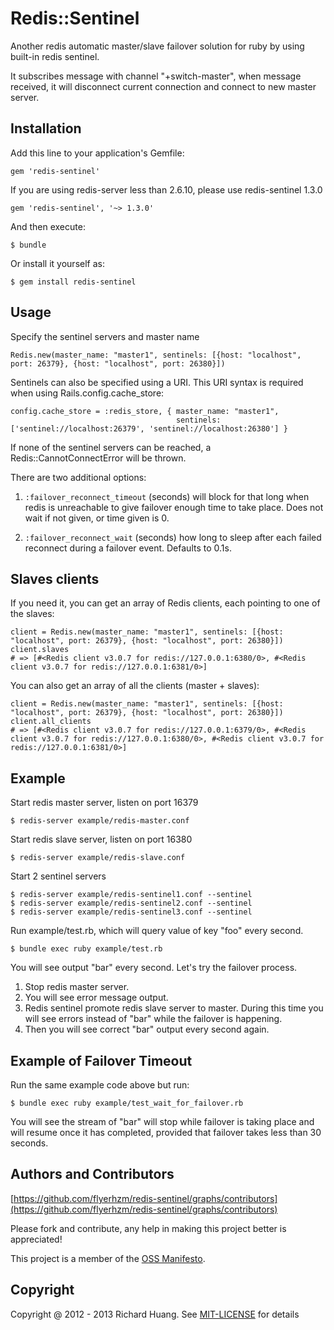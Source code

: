 # Redis::Sentinel

Another redis automatic master/slave failover solution for ruby by
using built-in redis sentinel.

It subscribes message with channel "+switch-master", when message
received, it will disconnect current connection and connect to new
master server.

## Installation

Add this line to your application's Gemfile:

    gem 'redis-sentinel'

If you are using redis-server less than 2.6.10, please use
redis-sentinel 1.3.0

    gem 'redis-sentinel', '~> 1.3.0'

And then execute:

    $ bundle

Or install it yourself as:

    $ gem install redis-sentinel

## Usage

Specify the sentinel servers and master name

    Redis.new(master_name: "master1", sentinels: [{host: "localhost", port: 26379}, {host: "localhost", port: 26380}])

Sentinels can also be specified using a URI. This URI syntax is required when using Rails.config.cache_store:

    config.cache_store = :redis_store, { master_name: "master1",
                                         sentinels: ['sentinel://localhost:26379', 'sentinel://localhost:26380'] }

If none of the sentinel servers can be reached, a Redis::CannotConnectError will be thrown.

There are two additional options:

1. `:failover_reconnect_timeout` (seconds) will block for that long when
   redis is unreachable to give failover enough time to take place. Does
   not wait if not given, or time given is 0.

2. `:failover_reconnect_wait` (seconds) how long to sleep after each
   failed reconnect during a failover event. Defaults to 0.1s.

## Slaves clients

If you need it, you can get an array of Redis clients, each pointing to one of the slaves:

    client = Redis.new(master_name: "master1", sentinels: [{host: "localhost", port: 26379}, {host: "localhost", port: 26380}])
    client.slaves
    # => [#<Redis client v3.0.7 for redis://127.0.0.1:6380/0>, #<Redis client v3.0.7 for redis://127.0.0.1:6381/0>]

You can also get an array of all the clients (master + slaves):

    client = Redis.new(master_name: "master1", sentinels: [{host: "localhost", port: 26379}, {host: "localhost", port: 26380}])
    client.all_clients
    # => [#<Redis client v3.0.7 for redis://127.0.0.1:6379/0>, #<Redis client v3.0.7 for redis://127.0.0.1:6380/0>, #<Redis client v3.0.7 for redis://127.0.0.1:6381/0>]

## Example

Start redis master server, listen on port 16379

```
$ redis-server example/redis-master.conf
```

Start redis slave server, listen on  port 16380

```
$ redis-server example/redis-slave.conf
```

Start 2 sentinel servers

```
$ redis-server example/redis-sentinel1.conf --sentinel
$ redis-server example/redis-sentinel2.conf --sentinel
$ redis-server example/redis-sentinel3.conf --sentinel
```

Run example/test.rb, which will query value of key "foo" every second.

```
$ bundle exec ruby example/test.rb
```

You will see output "bar" every second. Let's try the failover process.

1. Stop redis master server.
2. You will see error message output.
3. Redis sentinel promote redis slave server to master. During this time
   you will see errors instead of "bar" while the failover is happening.
4. Then you will see correct "bar" output every second again.

## Example of Failover Timeout
Run the same example code above but run:

```
$ bundle exec ruby example/test_wait_for_failover.rb
```

You will see the stream of "bar" will stop while failover is taking
place and will resume once it has completed, provided that failover
takes less than 30 seconds.

## Authors and Contributors

[https://github.com/flyerhzm/redis-sentinel/graphs/contributors](https://github.com/flyerhzm/redis-sentinel/graphs/contributors)

Please fork and contribute, any help in making this project better is appreciated!

This project is a member of the [OSS Manifesto](http://ossmanifesto.org/).

## Copyright

Copyright @ 2012 - 2013 Richard Huang. See [MIT-LICENSE](https://github.com/flyerhzm/redis-sentinel/blob/master/MIT-LICENSE) for details

